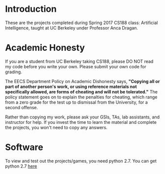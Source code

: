 # Introduction
These are the projects completed during Spring 2017 CS188 class: Artificial Intelligence, taught at UC Berkeley under Professor Anca Dragan.

# Academic Honesty
If you are a student from UC Berkeley taking CS188, please DO NOT read my code before you write your own.
Please submit your own code for grading.

The EECS Department Policy on Academic Dishonesty says, **"Copying all or part of another person's work, or using reference materials not specifically allowed, are forms of cheating and will not be tolerated."** 
The policy statement goes on to explain the penalties for cheating, which range from a zero grade for the test up to dismissal from the University, for a second offense.

Rather than copying my work, please ask your GSIs, TAs, lab assistants, and instructor for help. 
If you invest the time to learn the material and complete the projects, you won't need to copy any answers.

# Software
To view and test out the projects/games, you need python 2.7. You can get python 2.7 [here](https://www.python.org/downloads/release/python-2713/)
